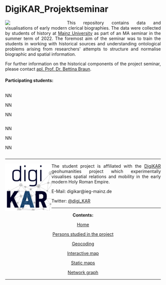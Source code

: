 # DigiKAR_Projektseminar

<img src="https://upload.wikimedia.org/wikipedia/commons/8/8a/Johannes_Gutenberg-Universit%C3%A4t_Mainz_logo.svg" width="200px" padding="10px" align="left"/> 
<p align="justify">This repository contains data and visualisations of early modern clerical biographies. The data were collected by students of history at <a href="https://www.uni-mainz.de/eng/">Mainz University</a> as part of an MA seminar in the summer term of 2022. The foremost aim of the seminar was to train the students in working with historical sources and understanding ontological problems arising from researchers' attempts to structure and normalise biographic and spatial information.</p>

<p align="justify">For further information on the historical components of the project seminar, please contact <a href="https://neueregeschichte.uni-mainz.de/mitarbeiter/apl-prof-dr-bettina-braun/">apl. Prof. Dr. Bettina Braun</a>.</p>

<h4>Participating students:</h4>

 <div class="row">
  <div class="column">
   <p>NN</p>
   <p>NN</p>
   <p>NN</p>
 </div>
  <div class="column">
   <p>NN</p>
   <p>NN</p>
   <p>NN</p>
  </div>
</div> 

<hr>

<img src="./Logos_DigiKAR/DigiKAR_logo-small.png" width="150px" padding="10px" align="left"/> 
<p align="justify" padding="10px">The student project is affiliated with the <a href="https://digikar.eu/">DigiKAR</a> geohumanities project which experimentally visualises spatial relations and mobility in the early modern Holy Roman Empire.</p>

<p>E-Mail: digikar@ieg-mainz.de</p>
<p>Twitter: <a href="https://mobile.twitter.com/digi_kar">@digi_KAR</a></p>

<hr>

 <div align="center"><hr2><strong>Contents:</strong></hr2><p><a href="https://ieg-dhr.github.io/DigiKAR_Projektseminar">Home</a></p>
 <p><a href="https://ieg-dhr.github.io/DigiKAR_Projektseminar/information.html">Persons studied in the project</a></p>
 <p><a href="https://ieg-dhr.github.io/DigiKAR_Projektseminar/geocoding.html">Geocoding</a></p>
 <p><a href="https://ieg-dhr.github.io/DigiKAR_Projektseminar/interactive-map.html">Interactive map</a></p>
 <p><a href="https://ieg-dhr.github.io/DigiKAR_Projektseminar/static-maps.html">Static maps</a></p>
 <p><a href="https://ieg-dhr.github.io/DigiKAR_Projektseminar/network-graph.html">Network graph</a></p><div>

<hr>
